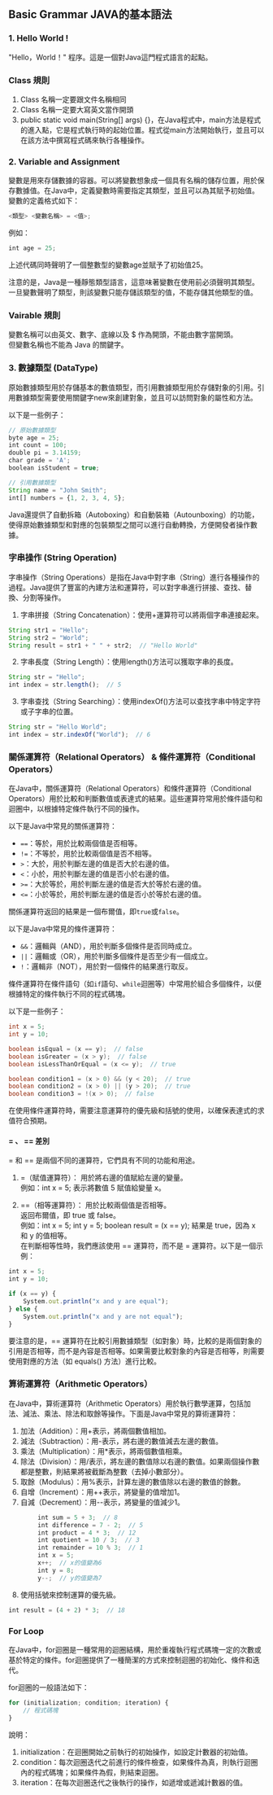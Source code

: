 ## Basic Grammar  JAVA的基本語法

### 1. Hello World !
 "Hello，World！" 程序。這是一個對Java這門程式語言的起點。



### Class 規則
1. Class 名稱一定要跟文件名稱相同
2. Class 名稱一定要大寫英文當作開頭
3. public static void main(String[] args) {}，在Java程式中，main方法是程式的進入點，它是程式執行時的起始位置。程式從main方法開始執行，並且可以在該方法中撰寫程式碼來執行各種操作。   

### 2. Variable and Assignment
變數是用來存儲數據的容器。可以將變數想象成一個具有名稱的儲存位置，用於保存數據值。在Java中，定義變數時需要指定其類型，並且可以為其賦予初始值。    
變數的定義格式如下：    
```js
<類型> <變數名稱> = <值>;
```
例如：    
```js
int age = 25;
```
上述代碼同時聲明了一個整數型的變數age並賦予了初始值25。   

注意的是，Java是一種靜態類型語言，這意味著變數在使用前必須聲明其類型。一旦變數聲明了類型，則該變數只能存儲該類型的值，不能存儲其他類型的值。    

### Vairable 規則
變數名稱可以由英文、數字、底線以及 $ 作為開頭，不能由數字當開頭。    
但變數名稱也不能為 Java 的關鍵字。   



###  3. 數據類型 (DataType)
原始數據類型用於存儲基本的數值類型，而引用數據類型用於存儲對象的引用。引用數據類型需要使用關鍵字new來創建對象，並且可以訪問對象的屬性和方法。

以下是一些例子：
```js
// 原始數據類型
byte age = 25;
int count = 100;
double pi = 3.14159;
char grade = 'A';
boolean isStudent = true;

// 引用數據類型
String name = "John Smith";
int[] numbers = {1, 2, 3, 4, 5};
```
Java還提供了自動拆箱（Autoboxing）和自動裝箱（Autounboxing）的功能，使得原始數據類型和對應的包裝類型之間可以進行自動轉換，方便開發者操作數據。    



### 字串操作 (String Operation)
字串操作（String Operations）是指在Java中對字串（String）進行各種操作的過程。Java提供了豐富的內建方法和運算符，可以對字串進行拼接、查找、替換、分割等操作。
1. 字串拼接（String Concatenation）：使用+運算符可以將兩個字串連接起來。   
```js
String str1 = "Hello";
String str2 = "World";
String result = str1 + " " + str2;  // "Hello World"
```
2. 字串長度（String Length）：使用length()方法可以獲取字串的長度。   
```js
String str = "Hello";
int index = str.length();  // 5
```
3. 字串查找（String Searching）：使用indexOf()方法可以查找字串中特定字符或子字串的位置。   
```js
String str = "Hello World";
int index = str.indexOf("World");  // 6
```



### 關係運算符（Relational Operators） & 條件運算符（Conditional Operators）
在Java中，關係運算符（Relational Operators）和條件運算符（Conditional Operators）用於比較和判斷數值或表達式的結果。這些運算符常用於條件語句和迴圈中，以根據特定條件執行不同的操作。

以下是Java中常見的關係運算符：

- `==`：等於，用於比較兩個值是否相等。
- `!=`：不等於，用於比較兩個值是否不相等。
- `>`：大於，用於判斷左邊的值是否大於右邊的值。
- `<`：小於，用於判斷左邊的值是否小於右邊的值。
- `>=`：大於等於，用於判斷左邊的值是否大於等於右邊的值。
- `<=`：小於等於，用於判斷左邊的值是否小於等於右邊的值。

關係運算符返回的結果是一個布爾值，即`true`或`false`。

以下是Java中常見的條件運算符：

- `&&`：邏輯與（AND），用於判斷多個條件是否同時成立。
- `||`：邏輯或（OR），用於判斷多個條件是否至少有一個成立。
- `!`：邏輯非（NOT），用於對一個條件的結果進行取反。

條件運算符在條件語句（如`if`語句、`while`迴圈等）中常用於組合多個條件，以便根據特定的條件執行不同的程式碼塊。

以下是一些例子：

```java
int x = 5;
int y = 10;

boolean isEqual = (x == y);  // false
boolean isGreater = (x > y);  // false
boolean isLessThanOrEqual = (x <= y);  // true

boolean condition1 = (x > 0) && (y < 20);  // true
boolean condition2 = (x > 0) || (y > 20);  // true
boolean condition3 = !(x > 0);  // false
```

在使用條件運算符時，需要注意運算符的優先級和括號的使用，以確保表達式的求值符合預期。



#### = 、 == 差別
= 和 == 是兩個不同的運算符，它們具有不同的功能和用途。

1. =（賦值運算符）：
    用於將右邊的值賦給左邊的變量。    
    例如：int x = 5; 表示將數值 5 賦值給變量 x。    

2. ==（相等運算符）：
    用於比較兩個值是否相等。   
    返回布爾值，即 true 或 false。   
    例如：int x = 5; int y = 5; boolean result = (x == y); 結果是 true，因為 x 和 y 的值相等。   
在判斷相等性時，我們應該使用 == 運算符，而不是 = 運算符。以下是一個示例：   
```js
int x = 5;
int y = 10;

if (x == y) {
    System.out.println("x and y are equal");
} else {
    System.out.println("x and y are not equal");
}
```
要注意的是，== 運算符在比較引用數據類型（如對象）時，比較的是兩個對象的引用是否相等，而不是內容是否相等。如果需要比較對象的內容是否相等，則需要使用對應的方法（如 equals() 方法）進行比較。    



### 算術運算符（Arithmetic Operators）
在Java中，算術運算符（Arithmetic Operators）用於執行數學運算，包括加法、減法、乘法、除法和取餘等操作。下面是Java中常見的算術運算符：   
1. 加法（Addition）：用+表示，將兩個數值相加。
2. 減法（Subtraction）：用-表示，將右邊的數值減去左邊的數值。
3. 乘法（Multiplication）：用*表示，將兩個數值相乘。
4. 除法（Division）：用/表示，將左邊的數值除以右邊的數值。如果兩個操作數都是整數，則結果將被截斷為整數（去掉小數部分）。   
5. 取餘（Modulus）：用%表示，計算左邊的數值除以右邊的數值的餘數。
6. 自增（Increment）：用++表示，將變量的值增加1。
7. 自減（Decrement）：用--表示，將變量的值減少1。
```js
        int sum = 5 + 3;  // 8
        int difference = 7 - 2;  // 5
        int product = 4 * 3;  // 12
        int quotient = 10 / 3;  // 3
        int remainder = 10 % 3;  // 1
        int x = 5;
        x++;  // x的值變為6
        int y = 8;
        y--;  // y的值變為7
```
8. 使用括號來控制運算的優先級。
```js
int result = (4 + 2) * 3;  // 18
```

### For Loop
在Java中，for迴圈是一種常用的迴圈結構，用於重複執行程式碼塊一定的次數或基於特定的條件。for迴圈提供了一種簡潔的方式來控制迴圈的初始化、條件和迭代。

for迴圈的一般語法如下：
```js
for (initialization; condition; iteration) {
    // 程式碼塊
}
```
說明：

1. initialization：在迴圈開始之前執行的初始操作，如設定計數器的初始值。
2. condition：每次迴圈迭代之前進行的條件檢查，如果條件為真，則執行迴圈內的程式碼塊；如果條件為假，則結束迴圈。
3. iteration：在每次迴圈迭代之後執行的操作，如遞增或遞減計數器的值。